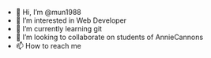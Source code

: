 - 👋 Hi, I’m @mun1988
- 👀 I’m interested in Web Developer
- 🌱 I’m currently learning git
- 💞️ I’m looking to collaborate on students of AnnieCannons
- 📫 How to reach me 

<!---
mun1988/mun1988 is a ✨ special ✨ repository because its `README.md` (this file) appears on your GitHub profile.
You can click the Preview link to take a look at your changes.
--->
